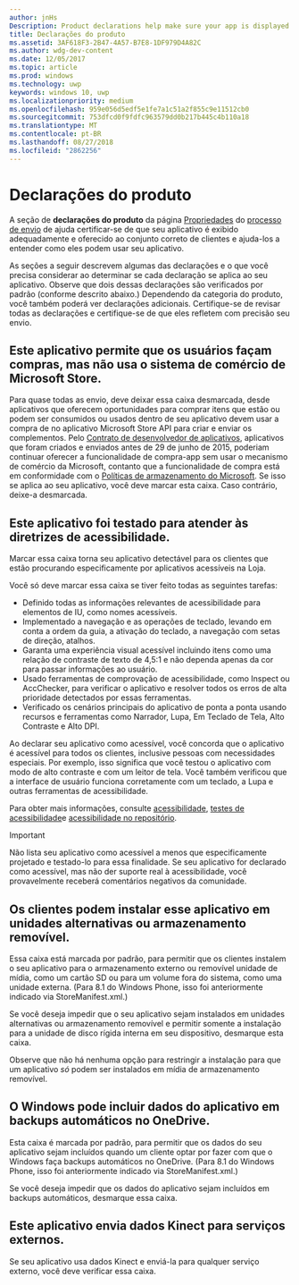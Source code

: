 ```yaml
---
author: jnHs
Description: Product declarations help make sure your app is displayed appropriately in the Microsoft Store and offered to the right set of customers.
title: Declarações do produto
ms.assetid: 3AF618F3-2B47-4A57-B7E8-1DF979D4A82C
ms.author: wdg-dev-content
ms.date: 12/05/2017
ms.topic: article
ms.prod: windows
ms.technology: uwp
keywords: windows 10, uwp
ms.localizationpriority: medium
ms.openlocfilehash: 959e056d5edf5e1fe7a1c51a2f855c9e11512cb0
ms.sourcegitcommit: 753dfcd0f9fdfc963579dd0b217b445c4b110a18
ms.translationtype: MT
ms.contentlocale: pt-BR
ms.lasthandoff: 08/27/2018
ms.locfileid: "2862256"
---
```

# <a name="product-declarations"></a>Declarações do produto

A seção de **declarações do produto** da página [Propriedades](enter-app-properties.md) do [processo de envio](app-submissions.md) de ajuda certificar-se de que seu aplicativo é exibido adequadamente e oferecido ao conjunto correto de clientes e ajuda-los a entender como eles podem usar seu aplicativo.

As seções a seguir descrevem algumas das declarações e o que você precisa considerar ao determinar se cada declaração se aplica ao seu aplicativo. Observe que dois dessas declarações são verificados por padrão (conforme descrito abaixo.) Dependendo da categoria do produto, você também poderá ver declarações adicionais. Certifique-se de revisar todas as declarações e certifique-se de que eles refletem com precisão seu envio.

## <a name="this-app-allows-users-to-make-purchases-but-does-not-use-the-microsoft-store-commerce-system"></a>Este aplicativo permite que os usuários façam compras, mas não usa o sistema de comércio de Microsoft Store.

Para quase todas as envio, deve deixar essa caixa desmarcada, desde aplicativos que oferecem oportunidades para comprar itens que estão ou podem ser consumidos ou usados dentro de seu aplicativo devem usar a compra de no aplicativo Microsoft Store API para criar e enviar os complementos. Pelo [Contrato de desenvolvedor de aplicativos](https://docs.microsoft.com/legal/windows/agreements/app-developer-agreement), aplicativos que foram criados e enviados antes de 29 de junho de 2015, poderiam continuar oferecer a funcionalidade de compra-app sem usar o mecanismo de comércio da Microsoft, contanto que a funcionalidade de compra está em conformidade com o [ Políticas de armazenamento do Microsoft](https://docs.microsoft.com/legal/windows/agreements/store-policies#108-financial-transactions). Se isso se aplica ao seu aplicativo, você deve marcar esta caixa. Caso contrário, deixe-a desmarcada.

## <a name="this-app-has-been-tested-to-meet-accessibility-guidelines"></a>Este aplicativo foi testado para atender às diretrizes de acessibilidade.

Marcar essa caixa torna seu aplicativo detectável para os clientes que estão procurando especificamente por aplicativos acessíveis na Loja.

Você só deve marcar essa caixa se tiver feito todas as seguintes tarefas:

-   Definido todas as informações relevantes de acessibilidade para elementos de IU, como nomes acessíveis.
-   Implementado a navegação e as operações de teclado, levando em conta a ordem da guia, a ativação do teclado, a navegação com setas de direção, atalhos.
-   Garanta uma experiência visual acessível incluindo itens como uma relação de contraste de texto de 4,5:1 e não dependa apenas da cor para passar informações ao usuário.
-   Usado ferramentas de comprovação de acessibilidade, como Inspect ou AccChecker, para verificar o aplicativo e resolver todos os erros de alta prioridade detectados por essas ferramentas.
-   Verificado os cenários principais do aplicativo de ponta a ponta usando recursos e ferramentas como Narrador, Lupa, Em Teclado de Tela, Alto Contraste e Alto DPI.

Ao declarar seu aplicativo como acessível, você concorda que o aplicativo é acessível para todos os clientes, inclusive pessoas com necessidades especiais. Por exemplo, isso significa que você testou o aplicativo com modo de alto contraste e com um leitor de tela. Você também verificou que a interface de usuário funciona corretamente com um teclado, a Lupa e outras ferramentas de acessibilidade.

Para obter mais informações, consulte [acessibilidade](../design/accessibility/accessibility.md), [testes de acessibilidade](../design/accessibility/accessibility-testing.md)e [acessibilidade no repositório](../design/accessibility/accessibility-in-the-store.md).

> [!IMPORTANT]
> Não lista seu aplicativo como acessível a menos que especificamente projetado e testado-lo para essa finalidade. Se seu aplicativo for declarado como acessível, mas não der suporte real à acessibilidade, você provavelmente receberá comentários negativos da comunidade.

## <a name="customers-can-install-this-app-to-alternate-drives-or-removable-storage"></a>Os clientes podem instalar esse aplicativo em unidades alternativas ou armazenamento removível.

Essa caixa está marcada por padrão, para permitir que os clientes instalem o seu aplicativo para o armazenamento externo ou removível unidade de mídia, como um cartão SD ou para um volume fora do sistema, como uma unidade externa. (Para 8.1 do Windows Phone, isso foi anteriormente indicado via StoreManifest.xml.)

Se você deseja impedir que o seu aplicativo sejam instalados em unidades alternativas ou armazenamento removível e permitir somente a instalação para a unidade de disco rígida interna em seu dispositivo, desmarque esta caixa.

Observe que não há nenhuma opção para restringir a instalação para que um aplicativo *só* podem ser instalados em mídia de armazenamento removível.


## <a name="windows-can-include-this-apps-data-in-automatic-backups-to-onedrive"></a>O Windows pode incluir dados do aplicativo em backups automáticos no OneDrive.

Esta caixa é marcada por padrão, para permitir que os dados do seu aplicativo sejam incluídos quando um cliente optar por fazer com que o Windows faça backups automáticos no OneDrive. (Para 8.1 do Windows Phone, isso foi anteriormente indicado via StoreManifest.xml.)

Se você deseja impedir que os dados do aplicativo sejam incluídos em backups automáticos, desmarque essa caixa.


## <a name="this-app-sends-kinect-data-to-external-services"></a>Este aplicativo envia dados Kinect para serviços externos. 

Se seu aplicativo usa dados Kinect e enviá-la para qualquer serviço externo, você deve verificar essa caixa.



 

 

 




